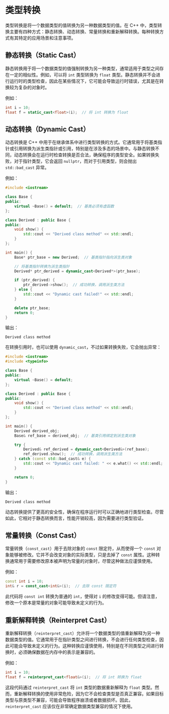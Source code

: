 # 类型转换

类型转换是将一个数据类型的值转换为另一种数据类型的值。在 C++ 中，类型转换主要有四种方式：静态转换、动态转换、常量转换和重新解释转换。每种转换方式有其特定的应用场景和注意事项。

## 静态转换（Static Cast）

静态转换用于将一个数据类型的值强制转换为另一种类型，通常适用于类型之间存在一定的相似性。例如，可以将 `int` 类型转换为 `float` 类型。静态转换并不会进行运行时的类型检查，因此在某些情况下，它可能会导致运行时错误，尤其是在转换较为复杂的对象时。

例如：

```cpp
int i = 10;
float f = static_cast<float>(i);  // 将 int 转换为 float
```

## 动态转换（Dynamic Cast）

动态转换是 C++ 中用于在继承体系中进行类型转换的方式。它通常用于将基类指针或引用转换为派生类指针或引用，特别是在涉及多态的场景中。与静态转换不同，动态转换会在运行时检查转换是否合法，确保程序的类型安全。如果转换失败，对于指针类型，它会返回 `nullptr`，而对于引用类型，则会抛出 `std::bad_cast` 异常。

例如：

```cpp
#include <iostream>

class Base {
public:
    virtual ~Base() = default;  // 基类必须有虚函数
};

class Derived : public Base {
public:
    void show() {
        std::cout << "Derived class method" << std::endl;
    }
};

int main() {
    Base* ptr_base = new Derived;  // 基类指针指向派生类对象

    // 将基类指针转换为派生类指针
    Derived* ptr_derived = dynamic_cast<Derived*>(ptr_base);

    if (ptr_derived) {
        ptr_derived->show();  // 成功转换，调用派生类方法
    } else {
        std::cout << "Dynamic cast failed!" << std::endl;
    }

    delete ptr_base;
    return 0;
}
```

输出：

```text
Derived class method
```

在转换引用时，也可以使用 `dynamic_cast`，不过如果转换失败，它会抛出异常：

```cpp
#include <iostream>
#include <typeinfo>

class Base {
public:
    virtual ~Base() = default;
};

class Derived : public Base {
public:
    void show() {
        std::cout << "Derived class method" << std::endl;
    }
};

int main() {
    Derived derived_obj;
    Base& ref_base = derived_obj;  // 基类引用绑定到派生类对象

    try {
        Derived& ref_derived = dynamic_cast<Derived&>(ref_base);
        ref_derived.show();  // 成功转换，调用派生类方法
    } catch (const std::bad_cast& e) {
        std::cout << "Dynamic cast failed: " << e.what() << std::endl;
    }

    return 0;
}
```

输出：

```text
Derived class method
```

动态转换提供了更高的安全性，确保在程序运行时可以正确地进行类型检查。尽管如此，它相对于静态转换而言，性能开销较高，因为需要进行类型验证。

## 常量转换（Const Cast）

常量转换（`const_cast`）用于去除对象的 `const` 限定符，从而使得一个 `const` 对象能够被修改。它并不会改变对象的实际类型，只是去掉了 `const` 属性。这种转换通常用于需要修改原本被声明为常量的对象时，尽管这种做法应谨慎使用。

例如：

```cpp
const int i = 10;
int& r = const_cast<int&>(i);  // 去除 const 限定符
```

此代码将 `const int` 转换为普通的 `int`，使得对 `i` 的修改变得可能。但请注意，修改一个原本是常量的对象可能导致未定义的行为。

## 重新解释转换（Reinterpret Cast）

重新解释转换（`reinterpret_cast`）允许将一个数据类型的值重新解释为另一种数据类型的值。它通常用于在指针类型之间进行转换，不会进行任何类型检查，因此可能会导致未定义的行为。这种转换应谨慎使用，特别是在不同类型之间进行转换时，必须确保数据在内存中的表示是兼容的。

例如：

```cpp
int i = 10;
float f = reinterpret_cast<float&>(i);  // 将 int 转换为 float
```

这段代码通过 `reinterpret_cast` 将 `int` 类型的数据重新解释为 `float` 类型。然而，重新解释转换的使用非常危险，因为它不会检查类型是否真正兼容。如果目标类型与原类型不兼容，可能会导致程序崩溃或者数据损坏。因此，`reinterpret_cast` 应该仅在非常确定数据类型兼容的情况下使用。
